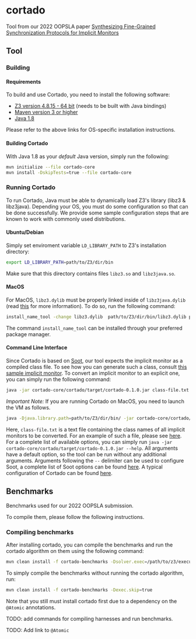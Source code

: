 # cortado

Tool from our 2022 OOPSLA paper [Synthesizing Fine-Grained Synchronization Protocols for Implicit Monitors](https://kferles.github.io/assets/pdf/OOPSLA-22.pdf)

## Tool

### Building

#### Requirements

To build and use Cortado, you need to install the following software:

- [Z3 version 4.8.15 - 64 bit](https://github.com/Z3Prover/z3) (needs to be built with Java bindings)
- [Maven version 3 or higher](https://maven.apache.org/install.html)
- [Java 1.8](https://www.java.com/en/download/manual.jsp)

Please refer to the above links for OS-specific installation instructions.

#### Building Cortado

With Java 1.8 as your *default* Java version, simply run the following:

```bash
mvn initialize --file cortado-core
mvn install -DskipTests=true --file cortado-core
```

### Running Cortado

To run Cortado, Java must be able to dynamically load Z3's library (libz3 & libz3java). Depending your OS, you must 
do some configuration so that can be done successfully. We provide some sample configuration steps that are known to
work with commonly used distributions.

#### Ubuntu/Debian

Simply set enviroment variable `LD_LIBRARY_PATH` to Z3's installation directory:

```bash
export LD_LIBRARY_PATH=path/to/Z3/dir/bin
```

Make sure that this directory contains files `libz3.so` and `libz3java.so`.

#### MacOS

For MacOS, `libz3.dylib` must be properly linked inside of `libz3java.dylib` (read [this](https://github.com/Z3Prover/z3/issues/294#issuecomment-352472522) for more information). To do so, run the following command:

```bash
install_name_tool -change libz3.dylib  path/to/Z3/dir/bin/libz3.dylib path/to/Z3/dir/bin/libz3java.dylib
```

The command `install_name_tool` can be installed through your preferred package manager.

#### Command Line Interface

Since Cortado is based on [Soot](http://soot-oss.github.io/soot/), our tool expects the implicit monitor as a compiled class file. 
To see how you can generate such a class, consult [this sample implicit monitor](https://github.com/utopia-group/cortado/blob/main/cortado-benchmarks/cortado-benchmark-implementations/src/main/java/edu/utexas/cs/utopia/cortado/githubbenchmarks/org/springframework/util/ImplicitConcurrencyThrottleSupport.java).
To convert an implicit monitor to an explicit one, you can simply run the following command:

```bash
java -jar cortado-core/cortado/target/cortado-0.1.0.jar class-file.txt [tool options] -- [soot options]
```

*Important Note:* If you are running Cortado on MacOS, you need to launch the VM as follows.

```bash
java -Djava.library.path=path/to/Z3/dir/bin/ -jar cortado-core/cortado/target/cortado-0.1.0.jar class-file.txt [tool options] -- [soot options]
```

Here, `class-file.txt` is a text file containing the class names of all implicit monitors to be converted. For an example of such a file, please see [here](https://github.com/utopia-group/cortado/blob/main/cortado-benchmarks/cortado-benchmark-implementations/all-example-monitors.txt).
For a complete list of available options, you can simply run `java -jar cortado-core/cortado/target/cortado-0.1.0.jar --help`. 
All arguments have a default option, so the tool can be run without any additional arguments. 
Arguments following the `--` delimiter can be used to configure Soot, a complete list of Soot options can be found [here](https://soot-oss.github.io/soot/docs/4.3.0-SNAPSHOT/options/soot_options.html). A typical configuration of Cortado can be found [here](https://github.com/utopia-group/cortado/blob/main/cortado-benchmarks/cortado-benchmark-implementations/pom.xml#L386-L478).

## Benchmarks
Benchmarks used for our 2022 OOPSLA submission.

To compile them, please follow the following instructions.

### Compiling benchmarks

After installing cortado, you can compile the benchmarks and run
the cortado algorithm on them using the following command:

```bash
mvn clean install -f cortado-benchmarks -Dsolver.exec=/path/to/z3/executable
```

To simply compile the benchmarks without running the cortado algorithm,
run:

```bash
mvn clean install -f cortado-benchmarks -Dexec.skip=true
```

Note that you still must install cortado first due to a dependency on
the `@Atomic` annotations.

TODO: add commands for compiling harnesses and run benchmarks.

TODO: Add link to `@Atomic`
